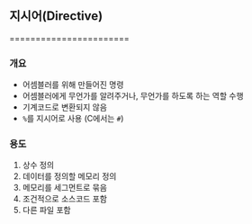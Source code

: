 ## 지시어(Directive)
=======================
### 개요
* 어셈블러를 위해 만들어진 명령
* 어셈블러에게 무언가를 알려주거나, 무언가를 하도록 하는 역할 수행
* 기계코드로 변환되지 않음
* `%`를 지시어로 사용 (C에서는 `#`)

### 용도
1. 상수 정의
2. 데이터를 정의할 메모리 정의
3. 메모리를 세그먼트로 묶음
4. 조건적으로 소스코드 포함
5. 다른 파일 포함